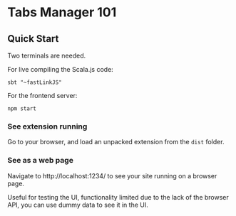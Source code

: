 # Tabs Manager 101

## Quick Start

Two terminals are needed.

For live compiling the Scala.js code:

 ```
 sbt "~fastLinkJS"
 ```

For the frontend server:

 ```
 npm start
 ```

### See extension running

Go to your browser, and load an unpacked extension from the `dist` folder.

### See as a web page

Navigate to http://localhost:1234/ to see your site running on a browser page.

Useful for testing the UI, functionality limited due to the lack of the browser API, you can use dummy data to see it in
the UI.

